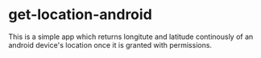 # get-location-android

This is a simple app which returns longitute and latitude continously of an android device's location once it is granted with permissions.  
